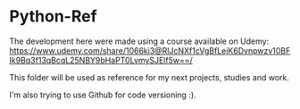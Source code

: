 # Python-Ref

The development here were made using a course available on Udemy: https://www.udemy.com/share/1066ki3@RlJcNXf1cVgBfLejK6Dvnpwzv10BFIk9Bq3f13qBcqL25NBY9bHaPT0LvmySJElf5w==/

This folder will be used as reference for my next projects, studies and work.

I'm also trying to use Github for code versioning :).
